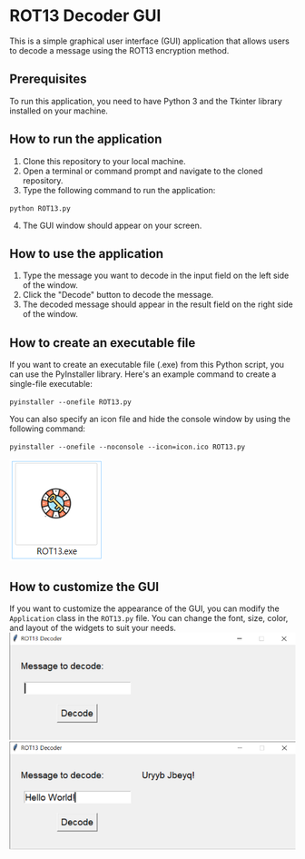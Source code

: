# ROT13 Decoder GUI

This is a simple graphical user interface (GUI) application that allows users to decode a message using the ROT13 encryption method. 

## Prerequisites

To run this application, you need to have Python 3 and the Tkinter library installed on your machine.

## How to run the application

1. Clone this repository to your local machine.
2. Open a terminal or command prompt and navigate to the cloned repository.
3. Type the following command to run the application:

`python ROT13.py`

4. The GUI window should appear on your screen.

## How to use the application

1. Type the message you want to decode in the input field on the left side of the window.
2. Click the "Decode" button to decode the message.
3. The decoded message should appear in the result field on the right side of the window.

## How to create an executable file

If you want to create an executable file (.exe) from this Python script, you can use the PyInstaller library. Here's an example command to create a single-file executable:

`pyinstaller --onefile ROT13.py`


You can also specify an icon file and hide the console window by using the following command:

`pyinstaller --onefile --noconsole --icon=icon.ico ROT13.py`

![icon](img1.png)


## How to customize the GUI

If you want to customize the appearance of the GUI, you can modify the `Application` class in the `ROT13.py` file. You can change the font, size, color, and layout of the widgets to suit your needs. 
![inshot1](img2.png)
![inshot2](img3.png)

